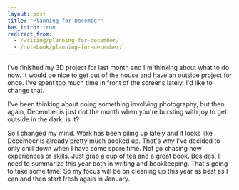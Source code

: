```yaml
---
layout: post
title: "Planning for December"
has_intro: true
redirect_from:
  - /writing/planning-for-december/
  - /notebook/planning-for-december/
---
```


I've finished my 3D project for last month and I'm thinking about what to do now. It would be nice to get out of the house and have an outside project for once. I've spent too much time in front of the screens lately. I'd like to change that.

I've been thinking about doing something involving photography, but then again, December is just not the month when you're bursting with joy to get outside in the dark, is it?

So I changed my mind. Work has been piling up lately and it looks like December is already pretty much booked up. That's why I've decided to only chill down when I have some spare time. Not go chasing new experiences or skills. Just grab a cup of tea and a great book. Besides, I need to summarize this year both in writing and bookkeeping. That's going to take some time. So my focus will be on cleaning up this year as best as I can and then start fresh again in January.
